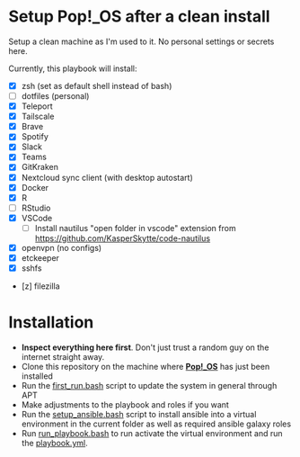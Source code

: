 # Setup Pop!_OS after a clean install
Setup a clean machine as I'm used to it. No personal settings or secrets here.

Currently, this playbook will install:
 - [x] zsh (set as default shell instead of bash)
 - [ ] dotfiles (personal)
 - [x] Teleport
 - [x] Tailscale
 - [x] Brave
 - [x] Spotify
 - [x] Slack
 - [x] Teams
 - [x] GitKraken
 - [x] Nextcloud sync client (with desktop autostart)
 - [x] Docker
 - [x] R
 - [ ] RStudio
 - [x] VSCode
   - [ ] Install nautilus "open folder in vscode" extension from https://github.com/KasperSkytte/code-nautilus
 - [x] openvpn (no configs)
 - [x] etckeeper
 - [x] sshfs
 - [z] filezilla

# Installation
 - **Inspect everything here first**. Don't just trust a random guy on the internet straight away.
 - Clone this repository on the machine where [**Pop!_OS**](https://pop.system76.com/) has just been installed
 - Run the [first_run.bash](first_run.bash) script to update the system in general through APT
 - Make adjustments to the playbook and roles if you want
 - Run the [setup_ansible.bash](setup_ansible.bash) script to install ansible into a virtual environment in the current folder as well as required ansible galaxy roles
 - Run [run_playbook.bash](run_playbook.bash) to run activate the virtual environment and run the [playbook.yml](playbook.yml).
